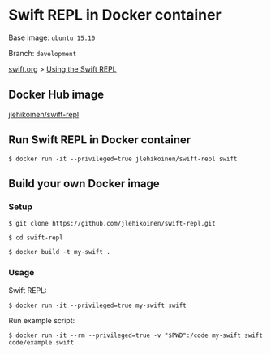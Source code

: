 Swift REPL in Docker container
==============================

Base image: `ubuntu 15.10`

Branch: `development`

[swift.org](https://swift.org) > [Using the Swift REPL](https://swift.org/getting-started/#using-the-repl)

## Docker Hub image

[jlehikoinen/swift-repl](https://hub.docker.com/r/jlehikoinen/swift-repl/)

## Run Swift REPL in Docker container

`$ docker run -it --privileged=true jlehikoinen/swift-repl swift`

## Build your own Docker image

### Setup

`$ git clone https://github.com/jlehikoinen/swift-repl.git`

`$ cd swift-repl`

`$ docker build -t my-swift .`

### Usage

Swift REPL:

`$ docker run -it --privileged=true my-swift swift`

Run example script:

`$ docker run -it --rm --privileged=true -v "$PWD":/code my-swift swift code/example.swift`
